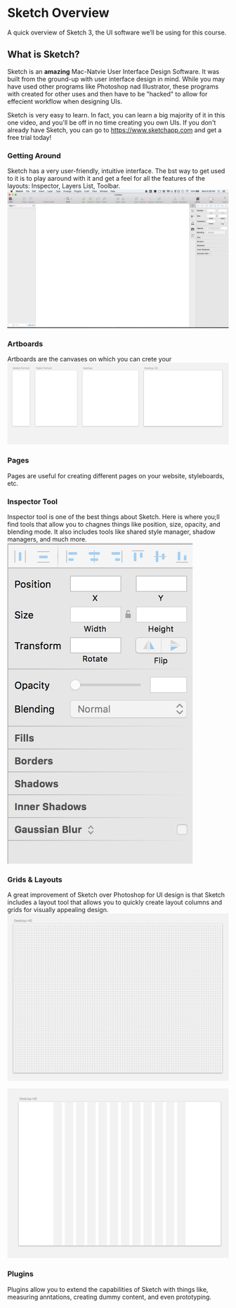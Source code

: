# Sketch Overview
A quick overview of Sketch 3, the UI software we’ll be using for this course.

## What is Sketch?
Sketch is an **amazing** Mac-Natvie User Interface Design Software. It was built from the ground-up with user interface design in mind. While you may have used other programs like Photoshop nad Illustrator, these programs with created for other uses and then have to be "hacked" to allow for effecient workflow when designing UIs. 

Sketch is very easy to learn. In fact, you can learn a big majority of it in this one video, and you'll be off in no time creating you own UIs. If you don't already have Sketch, you can go to https://www.sketchapp.com and get a free trial today!

### Getting Around
Sketch has a very user-friendly, intuitive interface. The bst way to get used to it is to play aaround with it and get a feel for all the features of the layouts: Inspector, Layers List, Toolbar.
![](2-1-Sketch-overview.png)

### Artboards
Artboards are the canvases on which you can crete your 
![](2-1-Artboards.png)

### Pages
Pages are useful for creating different pages on your website, styleboards, etc. 

### Inspector Tool
Inspector tool is one of the best things about Sketch. Here is where you;ll find tools that allow you to chagnes things like position, size, opacity, and blending mode. It also includes tools like shared style manager, shadow managers, and much more.
![](2-1-Inspector.png)

### Grids & Layouts
A great improvement of Sketch over Photoshop for UI design is that Sketch includes a layout tool that allows you to quickly create layout columns and grids for visually appealing design.
![Grids](2-1-Grid.png)

![](2-1-Layout.png)

### Plugins
Plugins allow you to extend the capabilities of Sketch with things like, measuring anntations, creating dummy content, and even prototyping. 
